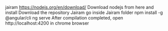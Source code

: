 jairam
https://nodejs.org/en/download/ Download nodejs from here and install
Download the repository Jairam
go inside Jairam folder
npm install -g @angular/cli
ng serve
After compilation completed, open http://localhost:4200 in chrome browser